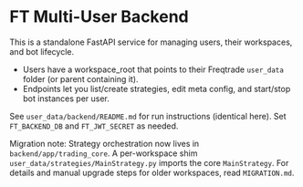 # FT Multi-User Backend

This is a standalone FastAPI service for managing users, their workspaces, and bot lifecycle.

- Users have a workspace_root that points to their Freqtrade `user_data` folder (or parent containing it).
- Endpoints let you list/create strategies, edit meta config, and start/stop bot instances per user.

See `user_data/backend/README.md` for run instructions (identical here). Set `FT_BACKEND_DB` and `FT_JWT_SECRET` as needed.

Migration note: Strategy orchestration now lives in `backend/app/trading_core`. A per-workspace shim `user_data/strategies/MainStrategy.py` imports the core `MainStrategy`. For details and manual upgrade steps for older workspaces, read `MIGRATION.md`.
